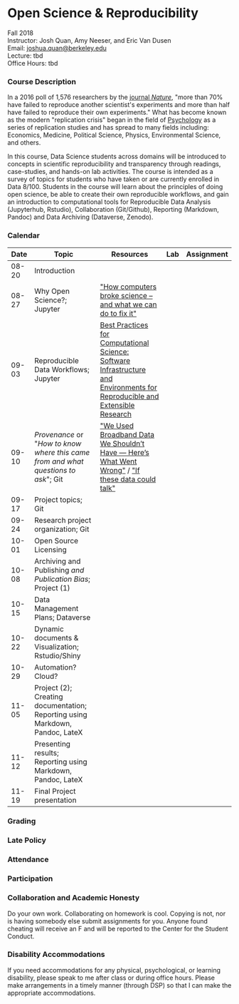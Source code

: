 
# Open Science & Reproducibility  

Fall 2018  
Instructor: Josh Quan, Amy Neeser, and Eric Van Dusen  
Email: joshua.quan@berkeley.edu  
Lecture: tbd  
Office Hours: tbd  


### Course Description

In a 2016 poll of 1,576 researchers by the [journal _Nature_](https://www.nature.com/news/1-500-scientists-lift-the-lid-on-reproducibility-1.19970), "more than 70% have failed to reproduce another scientist's experiments and more than half have failed to reproduce their own experiments."  What has become known as the modern "replication crisis" began in the field of [Psychology](http://science.sciencemag.org/content/349/6251/aac4716) as a series of replication studies and has spread to many fields including: Economics, Medicine, Political Science, Physics, Environmental Science, and others.

 In this course, Data Science students across domains will be introduced to concepts in scientific reproducibility and transparency through readings, case-studies, and hands-on lab activities. The course is intended as a survey of topics for students who have taken or are currently enrolled in Data 8/100. Students in the course will learn about the principles of doing open science, be able to create their own reproducible workflows, and gain an introduction to computational tools for Reproducible Data Analysis (Jupyterhub, Rstudio), Collaboration (Git/Github), Reporting (Markdown, Pandoc) and Data Archiving (Dataverse, Zenodo).



### Calendar

| Date       | Topic | Resources | Lab | Assignment |
|------------|-------|-----------|-----|------------|
| 08-20 | Introduction     |           |     |            |
| 08-27 | Why Open Science?; Jupyter       |  ["How computers broke science – and what we can do to fix it"](https://theconversation.com/how-computers-broke-science-and-what-we-can-do-to-fix-it-49938)         |     |            |
| 09-03 | Reproducible Data Workflows; Jupyter       |  [Best Practices for Computational Science: Software Infrastructure and Environments for Reproducible and Extensible Research](https://openresearchsoftware.metajnl.com/articles/10.5334/jors.ay/)        |     |            |
| 09-10 | _Provenance_ or "_How to know where this came from and what questions to ask_"; Git     |  ["We Used Broadband Data We Shouldn’t Have — Here’s What Went Wrong"](https://fivethirtyeight.com/features/we-used-broadband-data-we-shouldnt-have-heres-what-went-wrong/)  / ["If these data could talk"](https://www.nature.com/articles/sdata2017114)       |     |            |
| 09-17 | Project topics; Git      |           |     |            |
| 09-24 | Research project organization; Git    |           |     |            |
| 10-01 | Open Source Licensing      |           |     |            |
| 10-08 | Archiving and Publishing _and Publication Bias_; Project (1)      |           |     |            |
| 10-15 | Data Management Plans; Dataverse       |           |     |            |
| 10-22 | Dynamic documents & Visualization; Rstudio/Shiny   |           |     |            |
| 10-29 | Automation? Cloud?   |           |     |            |
| 11-05 | Project (2); Creating documentation; Reporting using Markdown, Pandoc, LateX      |           |     |            |
| 11-12 | Presenting results; Reporting using Markdown, Pandoc, LateX      |           |     |            |
| 11-19 | Final Project presentation     |           |     |            |


### Grading



### Late Policy


### Attendance


### Participation

### Collaboration and Academic Honesty

Do your own work. Collaborating on homework is cool. Copying is not, nor is having somebody else submit assignments for you. Anyone found cheating will receive an F and will be reported to the Center for the Student Conduct.

### Disability Accommodations

If you need accommodations for any physical, psychological, or learning disability, please speak to me after class or during office hours. Please make arrangements in a timely manner (through DSP) so that I can make the appropriate accommodations.

